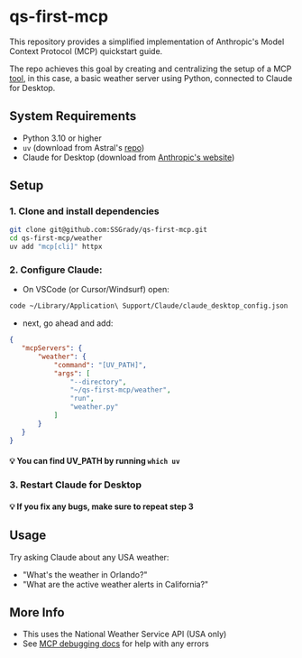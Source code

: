 # qs-first-mcp

This repository provides a simplified implementation of Anthropic's Model Context Protocol (MCP) quickstart guide. 

The repo achieves this goal by creating and centralizing the setup of a MCP [tool](https://modelcontextprotocol.io/docs/concepts/tools#tools), in this case, a basic weather server using Python, connected to Claude for Desktop.

## System Requirements
- Python 3.10 or higher
- `uv` (download from Astral's [repo](https://github.com/astral-sh/uv))
- Claude for Desktop (download from [Anthropic's website](https://www.anthropic.com/claude-for-desktop))



## Setup
### 1. **Clone and install dependencies**

```bash
git clone git@github.com:SSGrady/qs-first-mcp.git
cd qs-first-mcp/weather
uv add "mcp[cli]" httpx
```

### 2. **Configure Claude:**
 - On VSCode (or Cursor/Windsurf) open:
  
  ```bash
  code ~/Library/Application\ Support/Claude/claude_desktop_config.json
  ```

 - next, go ahead and add:
 ```json
{
    "mcpServers": {
        "weather": {
            "command": "[UV_PATH]",
            "args": [
                "--directory",
                "~/qs-first-mcp/weather",
                "run",
                "weather.py"
            ]
        }
    }
}
```
#### 💡 You can find UV_PATH by running `which uv` 

### 3. **Restart Claude for Desktop**

#### 💡 If you fix any bugs, make sure to repeat step 3

## Usage

Try asking Claude about any USA weather:
- "What's the weather in Orlando?"
- "What are the active weather alerts in California?"

## More Info

- This uses the National Weather Service API (USA only)
- See [MCP debugging docs](https://modelcontextprotocol.io/docs/tools/debugging) for help with any errors